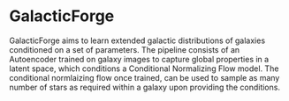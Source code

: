 # GalacticForge

GalacticForge aims to learn extended galactic distributions of galaxies conditioned on a set of parameters. The pipeline consists of an Autoencoder trained on galaxy images to capture global properties in a latent space, which conditions a Conditional Normalizing Flow model. The conditional normlaizing flow once trained, can be used to sample as many number of stars as required within a galaxy upon providing the conditions.
